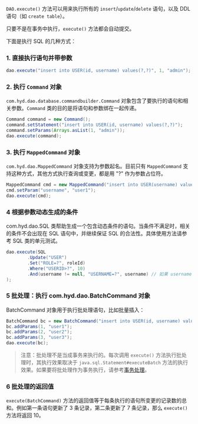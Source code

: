 `DAO.execute()` 方法可以用来执行所有的 `insert`/`update`/`delete` 语句，以及 DDL 语句（如 `create table`）。

只要不是在事务中执行，`execute()` 方法都会自动提交。

下面是执行 SQL 的几种方式：

### 1. 直接执行语句并带参数

~~~java
dao.execute("insert into USER(id, username) values(?,?)", 1, "admin");
~~~

### 2. 执行 `Command` 对象

`com.hyd.dao.database.commandbuilder.Command` 对象包含了要执行的语句和相关参数。`Command` 类的目的是将语句和参数绑在一起传递。

~~~java
Command command = new Command();
command.setStatement("insert into USER(id, username) values(?,?)");
command.setParams(Arrays.asList(1, "admin"));
dao.execute(command);
~~~

### 3. 执行 `MappedCommand` 对象

`com.hyd.dao.MappedCommand` 对象支持为参数起名。目前只有 `MappedCommand` 支持这种方式，其他方式执行查询或变更，都是用 "?" 作为参数占位符。

~~~java
MappedCommand cmd = new MappedCommand("insert into USER(username) values (#username#)");
cmd.setParam("username", "user1");
dao.execute(cmd);
~~~

### 4 根据参数动态生成的条件

com.hyd.dao.SQL 类帮助生成一个包含动态条件的语句。当条件不满足时，相关的条件不会出现在 SQL 语句中，并继续保证 SQL 的合法性。具体使用方法请参考 SQL 类的单元测试。

~~~java
dao.execute(SQL
        .Update("USER")
        .Set("ROLE=?", roleId)
        .Where("USERID>?", 10)
        .And(username != null, "USERNAME=?", username) // 如果 username 为 null，则本条件不会生成
);
~~~

### 5 批处理：执行 com.hyd.dao.BatchCommand 对象

BatchCommand 对象用于执行批处理语句，比如批量插入：

~~~java
BatchCommand bc = new BatchCommand("insert into USER(id, username) values(?,?)");
bc.addParams(1, "user1");
bc.addParams(2, "user2");
bc.addParams(3, "user3");
dao.execute(bc);
~~~

> 注意：批处理不是当成事务来执行的。每次调用 `execute()` 方法执行批处理时，其执行效果取决于 `java.sql.Statement#executeBatch` 方法的执行效果。如果要将批处理作为事务执行，请参考[事务处理](07-transaction.md)。

### 6 批处理的返回值

`execute(BatchCommand)` 方法的返回值等于每条执行的语句所变更的记录数的总和。例如第一条语句更新了 3 条记录，第二条更新了 7 条记录，那么 `execute()` 方法将返回 10。